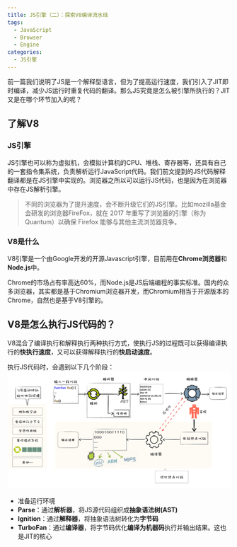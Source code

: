 ```yaml
---
title: JS引擎（二）：探索V8编译流水线
tags:
  - JavaScript
  - Browser
  - Engine
categories:
  - JS引擎
---
```


前一篇我们说明了JS是一个解释型语言，但为了提高运行速度，我们引入了JIT即时编译，减少JS运行时重复代码的翻译。那么JS究竟是怎么被引擎所执行的？JIT又是在哪个环节加入的呢？

## 了解V8
### JS引擎
JS引擎也可以称为虚拟机，会模拟计算机的CPU、堆栈、寄存器等，还具有自己的一套指令集系统，负责解析运行JavaScript代码。我们前文提到的JS代码解释翻译都是在JS引擎中实现的。浏览器之所以可以运行JS代码，也是因为在浏览器中存在JS解析引擎。

> 不同的浏览器为了提升速度，会不断升级它们的JS引擎。比如mozilla基金会研发的浏览器FireFox，就在 2017 年重写了浏览器的引擎（称为 Quantum）以确保 Firefox 能够与其他主流浏览器竞争。

### V8是什么
V8引擎是一个由Google开发的开源Javascript引擎，目前用在**Chrome浏览器**和**Node.js**中。

Chrome的市场占有率高达60%，而Node.js是JS后端编程的事实标准。国内的众多浏览器，其实都是基于Chromium浏览器开发，而Chromium相当于开源版本的Chrome，自然也是基于V8引擎的。

## V8是怎么执行JS代码的？
V8混合了编译执行和解释执行两种执行方式，使执行JS的过程既可以获得编译执行的**快执行速度**，又可以获得解释执行的**快启动速度**。

执行JS代码时，会遇到以下几个阶段：
![](../images/V8执行JavaScript流程图.jpg)
- 准备运行环境
- **Parse**：通过**解析器**，将JS源代码组织成**抽象语法树(AST)**
- **Ignition**：通过**解释器**，将抽象语法树转化为**字节码**
- **TurboFan**：通过**编译器**，将字节码优化**编译为机器码**执行并输出结果。这也是JIT的核心
